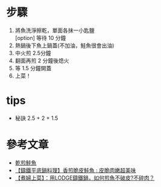 # 步驟
1. 將魚洗淨擦乾，單面各抹一小匙鹽  
  [option] 等待 10 分鐘
2. 熱鍋後下魚上鍋蓋(不加油，鮭魚很會出油)
3. 中火煎 2.5分鐘 
4. 翻面再煎 2 分鐘後熄火
5. 等 1.5 分鐘開蓋
6. 上菜！

# tips
- 秘訣 2.5 + 2 + 1.5

# 參考文章
- [乾煎鮭魚](https://cookpad.com/tw/%E9%A3%9F%E8%AD%9C/16705989-%E4%B9%BE%E7%85%8E%E9%AE%AD%E9%AD%9A)
- [【鑄鐵平底鍋料理】香煎脆皮鮭魚 : 皮脆肉嫩超美味](https://www.youtube.com/watch?v=d0LudIAk_2U)
- [【煮婦上菜】：用LODGE鑄鐵鍋，如何煎魚不破皮?不碎肉？](https://www.youtube.com/watch?v=5aGTaUYgOgI)
